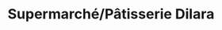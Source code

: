 ---
title: "Supermarché/Pâtisserie Dilara"
url: /alfortville/supermarche-patisserie-dilara/
shop: supermarché
---